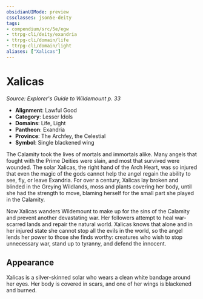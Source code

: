```yaml
---
obsidianUIMode: preview
cssclasses: json5e-deity
tags:
- compendium/src/5e/egw
- ttrpg-cli/deity/exandria
- ttrpg-cli/domain/life
- ttrpg-cli/domain/light
aliases: ["Xalicas"]
---
```

# Xalicas
*Source: Explorer's Guide to Wildemount p. 33* 

- **Alignment**: Lawful Good
- **Category**: Lesser Idols
- **Domains**: Life, Light
- **Pantheon**: Exandria
- **Province**: The Archfey, the Celestial
- **Symbol**: Single blackened wing

The Calamity took the lives of mortals and immortals alike. Many angels that fought with the Prime Deities were slain, and most that survived were wounded. The solar Xalicas, the right hand of the Arch Heart, was so injured that even the magic of the gods cannot help the angel regain the ability to see, fly, or leave Exandria. For over a century, Xalicas lay broken and blinded in the Greying Wildlands, moss and plants covering her body, until she had the strength to move, blaming herself for the small part she played in the Calamity.

Now Xalicas wanders Wildemount to make up for the sins of the Calamity and prevent another devastating war. Her followers attempt to heal war-scarred lands and repair the natural world. Xalicas knows that alone and in her injured state she cannot stop all the evils in the world, so the angel lends her power to those she finds worthy: creatures who wish to stop unnecessary war, stand up to tyranny, and defend the innocent.

## Appearance

Xalicas is a silver-skinned solar who wears a clean white bandage around her eyes. Her body is covered in scars, and one of her wings is blackened and burned.